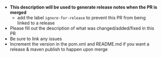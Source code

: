 - **This description will be used to generate release notes when the PR is merged**
    - add the label `ignore-for-release` to prevent this PR from being linked to a release
- Please fill out the description of what was changed/added/fixed in this PR
- Be sure to link any issues
- Increment the version in the pom.xml and README.md if you want a release & maven publish to happen upon merge